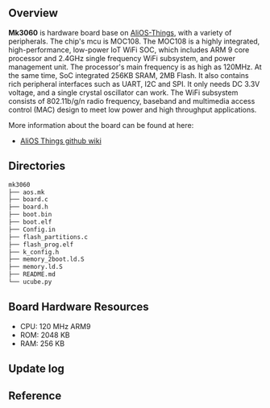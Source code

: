 ## Overview

**Mk3060** is hardware board base on [AliOS-Things](https://github.com/alibaba/AliOS-Things), with a variety of peripherals. The chip's mcu is MOC108. The MOC108 is a highly integrated, high-performance, low-power IoT WiFi SOC, which includes ARM 9 core processor and 2.4GHz single frequency WiFi subsystem, and power management unit. The processor's main frequency is as high as 120MHz. At the same time, SoC integrated 256KB SRAM, 2MB Flash. It also contains rich peripheral interfaces such as UART, I2C and SPI. It only needs DC 3.3V voltage, and a single crystal oscillator can work. The WiFi subsystem consists of 802.11b/g/n radio frequency, baseband and multimedia access control (MAC) design to meet low power and high throughput applications.

More information about the board can be found at here:

- [AliOS Things github wiki](https://github.com/alibaba/AliOS-Things/wiki)

## Directories

```sh
mk3060
├── aos.mk
├── board.c
├── board.h
├── boot.bin
├── boot.elf
├── Config.in
├── flash_partitions.c
├── flash_prog.elf
├── k_config.h
├── memory_2boot.ld.S
├── memory.ld.S
├── README.md
└── ucube.py
```

## Board Hardware Resources

* CPU: 120 MHz ARM9
* ROM: 2048 KB
* RAM: 256 KB

## Update log

## Reference
